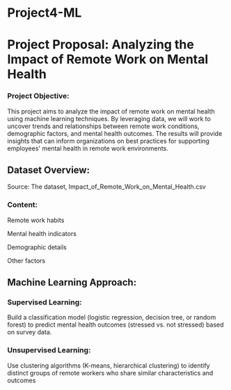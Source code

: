 # Project4-ML

# Project Proposal: Analyzing the Impact of Remote Work on Mental Health
### Project Objective:
This project aims to analyze the impact of remote work on mental health using machine learning techniques. By leveraging data, we will work to uncover trends and relationships between remote work conditions, demographic factors, and mental health outcomes. The results will provide insights that can inform organizations on best practices for supporting employees' mental health in remote work environments.

## Dataset Overview:
Source: The dataset, Impact_of_Remote_Work_on_Mental_Health.csv
### Content:

Remote work habits 

Mental health indicators 

Demographic details 

Other factors

## Machine Learning Approach:
### Supervised Learning:
Build a classification model (logistic regression, decision tree, or random forest) to predict mental health outcomes (stressed vs. not stressed) based on survey data.
### Unsupervised Learning:
Use clustering algorithms (K-means, hierarchical clustering) to identify distinct groups of remote workers who share similar characteristics and outcomes
